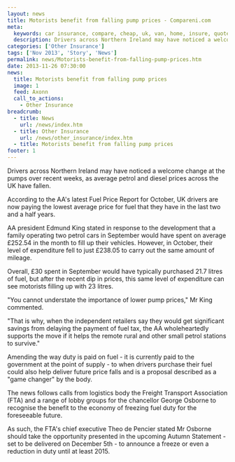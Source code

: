 ```yaml
---
layout: news
title: Motorists benefit from falling pump prices - Compareni.com
meta:
  keywords: car insurance, compare, cheap, uk, van, home, insure, quotes, online, comparison, bike, loans, life
  description: Drivers across Northern Ireland may have noticed a welcome change at the pumps over recent weeks, as average petrol and diesel prices across the UK have fallen
categories: ['Other Insurance']
tags: ['Nov 2013', 'Story', 'News']
permalink: news/Motorists-benefit-from-falling-pump-prices.htm
date: 2013-11-26 07:30:00
news:
  title: Motorists benefit from falling pump prices
  image: 1
  feed: Axonn
  call_to_actions:
    - Other Insurance
breadcrumb:
  - title: News
    url: /news/index.htm
  - title: Other Insurance
    url: /news/other_insurance/index.htm
  - title: Motorists benefit from falling pump prices
footer: 1
---
```


Drivers across Northern Ireland may have noticed a welcome change at the pumps over recent weeks, as average petrol and diesel prices across the UK have fallen.

According to the AA&#39;s latest Fuel Price Report for October, UK drivers are now paying the lowest average price for fuel that they have in the last two and a half years.

AA president Edmund King stated in response to the development that a family operating two petrol cars in September would have spent on average &pound;252.54 in the month to fill up their vehicles. However, in October, their level of expenditure fell to just &pound;238.05 to carry out the same amount of mileage.

Overall, &pound;30 spent in September would have typically purchased 21.7 litres of fuel, but after the recent dip in prices, this same level of expenditure can see motorists filling up with 23 litres.

&quot;You cannot understate the importance of lower pump prices,&quot; Mr King commented.

&quot;That is why, when the independent retailers say they would get significant savings from delaying the payment of fuel tax, the AA wholeheartedly supports the move if it helps the remote rural and other small petrol stations to survive.&quot;

Amending the way duty is paid on fuel - it is currently paid to the government at the point of supply - to when drivers purchase their fuel could also help deliver future price falls and is a proposal described as a &quot;game changer&quot; by the body.

The news follows calls from logistics body the Freight Transport Association (FTA) and a range of lobby groups for the chancellor George Osborne to recognise the benefit to the economy of freezing fuel duty for the foreseeable future.

As such, the FTA&#39;s chief executive Theo de Pencier stated Mr Osborne should take the opportunity presented in the upcoming Autumn Statement - set to be delivered on December 5th - to announce a freeze or even a reduction in duty until at least 2015.
